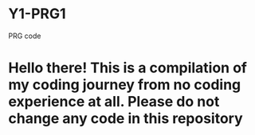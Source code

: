 # Y1-PRG1
PRG code
#   Hello there! This is a compilation of my coding journey from no coding experience at all. Please do not change any code in this repository
